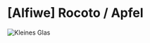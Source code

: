# \[Alfiwe\] Rocoto / Apfel

![Kleines Glas](https://farm8.staticflickr.com/7809/46606015121_af92028dec_b.jpg)

